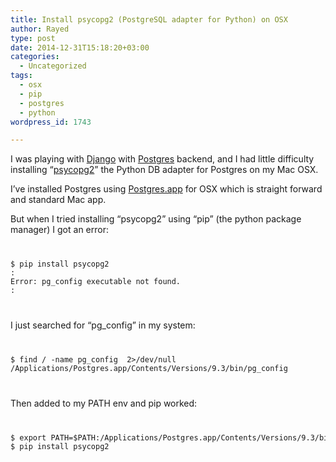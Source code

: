 ```yaml
---
title: Install psycopg2 (PostgreSQL adapter for Python) on OSX
author: Rayed
type: post
date: 2014-12-31T15:18:20+03:00
categories:
  - Uncategorized
tags:
  - osx
  - pip
  - postgres
  - python
wordpress_id: 1743

---
```

<p>I was playing with <a href="https://www.djangoproject.com/">Django</a> with <a href="http://www.postgresql.org/">Postgres</a> backend, and I had little difficulty installing &#8220;<a href="http://initd.org/psycopg/">psycopg2</a>&#8221; the Python DB adapter for Postgres on my Mac OSX.</p>
<p>I&#8217;ve installed Postgres using <a href="http://postgresapp.com/">Postgres.app</a> for OSX which is straight forward and standard Mac app.</p>
<p>But when I tried installing &#8220;psycopg2&#8221; using &#8220;pip&#8221; (the python package manager) I got an error:<br />
<code></p>
<pre>$ pip install psycopg2
:
Error: pg_config executable not found.
:
</pre>
<p></code></p>
<p>I just searched for &#8220;pg_config&#8221; in my system:<br />
<code></p>
<pre>$ find / -name pg_config  2>/dev/null
/Applications/Postgres.app/Contents/Versions/9.3/bin/pg_config
</pre>
<p></code></p>
<p>Then added to my PATH env and pip worked:<br />
<code></p>
<pre>$ export PATH=$PATH:/Applications/Postgres.app/Contents/Versions/9.3/bin/
$ pip install psycopg2
</pre>
<p></code></p>
